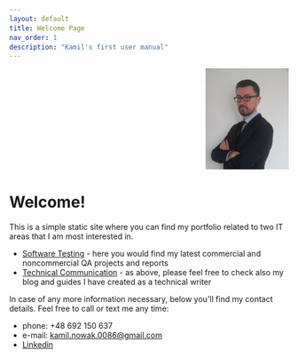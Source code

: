 ```yaml
---
layout: default
title: Welcome Page
nav_order: 1
description: "Kamil's first user manual"
---
```

<div align="right">
    <img src="./docs/images/KamilNowakCV3.jpg" width="150" height="182">
</div>

# Welcome!

This is a simple static site where you can find my portfolio related to two IT areas that I am most interested in.

* [Software Testing](https://camil0086.github.io/docs/Software_Testing/) - here you would find my latest commercial and noncommercial QA projects and reports 
* [Technical Communication](https://camil0086.github.io/docs/Technical_Communication/) - as above, please feel free to check also my blog and guides I have created as a technical writer

In case of any more information necessary, below you'll find my contact details. Feel free to call or text me any time:
* phone: +48 692 150 637
* e-mail: kamil.nowak.0086@gmail.com
* [Linkedin](https://www.linkedin.com/in/kamil-nowak-7bb6351b7/)